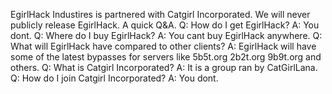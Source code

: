 EgirlHack Industires is partnered with Catgirl Incorporated. We will never publicly release EgirlHack. A quick Q&A. Q: How do I get EgirlHack? A: You dont. Q: Where do I buy EgirlHack? A: You cant buy EgirlHack anywhere. Q: What will EgirlHack have compared to other clients? A: EgirlHack will have some of the latest bypasses for servers like 5b5t.org 2b2t.org 9b9t.org and others. Q: What is Catgirl Incorporated? A: It is a group ran by CatGirlLana. Q: How do I join Catgirl Incorporated? A: You dont.
